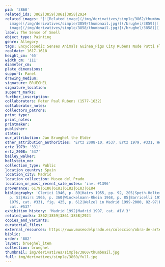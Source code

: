 ```yaml
---
pid: '3860'
related_ids: 3862|3859|3861|3858|2924
related_images: "[![Related image](/img/derivatives/simple/3862/thumbnail.jpg)](/brughel/3862)|[![Related
  image](/img/derivatives/simple/3859/thumbnail.jpg)](/brughel/3859)|[![Related image](/img/derivatives/simple/3861/thumbnail.jpg)](/brughel/3861)|[![Related
  image](/img/derivatives/simple/3858/thumbnail.jpg)](/brughel/3858)|[![Related image](/img/derivatives/simple/2924/thumbnail.jpg)](/brughel/2924)"
label: The Sense of Smell
object_type: Painting
genre: Allegory
tags: Encyclopedic Senses Animals Guinea_Pigs City Rubens Nude Putti Flowers
realdate: 1617-1618
height_cm: '65'
width_cm: '111'
diameter_cm: 
plate_dimensions: 
support: Panel
drawing_medium: 
signature: BRUEGHEL
signature_location: 
support_marks: 
further_inscription: 
collaborators: Peter Paul Rubens (1577-1632)
collaborator_notes: 
collectors_patrons: 
print_type: 
print_notes: 
printmaker: 
publisher: 
states: 
our_attribution: Jan Brueghel the Elder
other_attribution_authorities: 'Ertz 2008-10, #537, Ertz 1979, #331, Honig database'
ertz_1979: '331'
ertz_2008: '537'
bailey_walker: 
hollstein_no: 
collection_type: Public
location_country: Spain
location_city: Madrid
location_collection: Museo del Prado
location_or_most_recent_sale_notes: 'inv. #1396'
provenance: 6179|6180|6181|6182|6183|6184
bibliography: 'Clerici 1946, p. 89|Hairs 1955, pp. 92, 205|Speth-Holterhoff 1957,
  p. 52|Hairs 1965, p. 360|Winckelmann-Rhein 1968, p. 85|Barricelli 1974, p. 68|Ertz
  1979, cat. #331, fig. 425, p. 612|Welzel in Madrid 1999-2000, 82-97|Ertz 2008-10,
  cat. #537'
exhibition_history: 'Madrid 1992|Madrid 1997, cat. #IV.3'
related_works: 3862|3859|3861|3858|2924
copies_and_variants: 
curatorial_files: 
external_resources: https://www.museodelprado.es/coleccion/obra-de-arte/el-olfato/adff981e-a317-4152-9e04-05ada13be226
biblio: 
order: '882'
layout: brueghel_item
collection: brueghel
thumbnail: img/derivatives/simple/3860/thumbnail.jpg
full: img/derivatives/simple/3860/full.jpg
---
```

